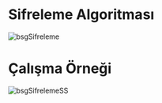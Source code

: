 # Sifreleme Algoritması
![bsgSifreleme](https://github.com/erdiirden/Sifreleme_Algoritmasi/assets/113932351/41af03c6-86fd-46fd-a7ab-bb25f6f73ed4)
# Çalışma Örneği
![bsgSifrelemeSS](https://github.com/erdiirden/Sifreleme_Algoritmasi/assets/113932351/1251d7dd-12f1-4ef1-8353-49564cf4f8ef)
